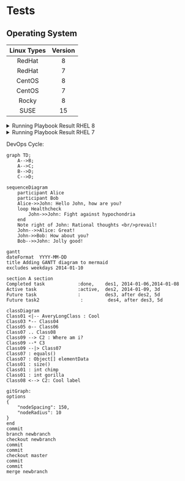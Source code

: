 # Tests

## Operating System

| Linux Types| Version |
|:----------:|:-------:|
| RedHat     | 8       |
| RedHat     | 7       |
| CentOS     | 8       |
| CentOS     | 7       |
| Rocky      | 8       |
| SUSE       | 15      |

<details><summary>Running Playbook Result RHEL 8</summary>
<p>

#### RHEL 8

    ```This
      is the result for RHEL 8
    ```

</p>
</details>

<details><summary>Running Playbook Result RHEL 7</summary>
<p>

#### RHEL 7

    ```This
      is the result for RHEL 7
    ```

</p>
</details>


DevOps Cycle:

```mermaid
graph TD;
    A-->B;
    A-->C;
    B-->D;
    C-->D;
```

```mermaid
sequenceDiagram
    participant Alice
    participant Bob
    Alice->>John: Hello John, how are you?
    loop Healthcheck
        John->>John: Fight against hypochondria
    end
    Note right of John: Rational thoughts <br/>prevail!
    John-->>Alice: Great!
    John->>Bob: How about you?
    Bob-->>John: Jolly good!
```


```mermaid
gantt
dateFormat  YYYY-MM-DD
title Adding GANTT diagram to mermaid
excludes weekdays 2014-01-10

section A section
Completed task            :done,    des1, 2014-01-06,2014-01-08
Active task               :active,  des2, 2014-01-09, 3d
Future task               :         des3, after des2, 5d
Future task2               :         des4, after des3, 5d
```


```mermaid
classDiagram
Class01 <|-- AveryLongClass : Cool
Class03 *-- Class04
Class05 o-- Class06
Class07 .. Class08
Class09 --> C2 : Where am i?
Class09 --* C3
Class09 --|> Class07
Class07 : equals()
Class07 : Object[] elementData
Class01 : size()
Class01 : int chimp
Class01 : int gorilla
Class08 <--> C2: Cool label
```

```mermaid
gitGraph:
options
{
    "nodeSpacing": 150,
    "nodeRadius": 10
}
end
commit
branch newbranch
checkout newbranch
commit
commit
checkout master
commit
commit
merge newbranch
```

